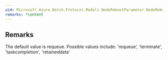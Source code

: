 ```yaml
---  
uid: Microsoft.Azure.Batch.Protocol.Models.NodeRebootParameter.NodeRebootOption  
remarks: *content  
---  
```

  
## Remarks  
 The default value is requeue. Possible values include: 'requeue',             'terminate', 'taskcompletion', 'retaineddata'
